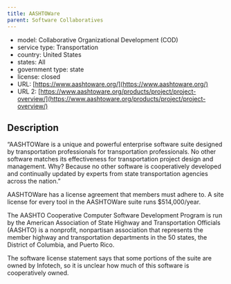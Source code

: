 ```yaml
---
title: AASHTOWare
parent: Software Collaboratives
---
```


- model: Collaborative Organizational Development (COD)
- service type: Transportation
- country: United States
- states: All
- government type: state
- license: closed
- URL: [https://www.aashtoware.org/](https://www.aashtoware.org/)
- URL 2: [https://www.aashtoware.org/products/project/project-overview/](https://www.aashtoware.org/products/project/project-overview/)

## Description
“AASHTOWare is a unique and powerful enterprise software suite designed by transportation professionals for transportation professionals. No other software matches its effectiveness for transportation project design and management. Why? Because no other software is cooperatively developed and continually updated by experts from state transportation agencies across the nation.”

AASHTOWare has a license agreement that members must adhere to. A site license for every tool in the AASHTOWare suite runs $514,000/year.

The AASHTO Cooperative Computer Software Development Program is run by the American Association of State Highway and Transportation Officials (AASHTO) is a nonprofit, nonpartisan association that represents the member highway and transportation departments in the 50 states, the District of Columbia, and Puerto Rico.

The software license statement says that some portions of the suite are owned by Infotech, so it is unclear how much of this software is cooperatively owned.
